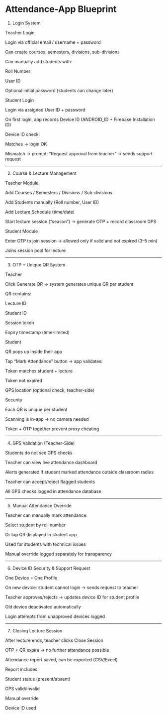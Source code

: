# Attendance-App Blueprint 

1. Login System

Teacher Login

Login via official email / username + password

Can create courses, semesters, divisions, sub-divisions

Can manually add students with:

Roll Number

User ID

Optional initial password (students can change later)



Student Login

Login via assigned User ID + password

On first login, app records Device ID (ANDROID_ID + Firebase Installation ID)

Device ID check:

Matches → login OK

Mismatch → prompt: “Request approval from teacher” → sends support request




---

2. Course & Lecture Management

Teacher Module

Add Courses / Semesters / Divisions / Sub-divisions

Add Students manually (Roll number, User ID)

Add Lecture Schedule (time/date)

Start lecture session (“season”) → generate OTP + record classroom GPS


Student Module

Enter OTP to join session → allowed only if valid and not expired (3–5 min)

Joins session pool for lecture



---

3. OTP + Unique QR System

Teacher

Click Generate QR → system generates unique QR per student

QR contains:

Lecture ID

Student ID

Session token

Expiry timestamp (time-limited)



Student

QR pops up inside their app

Tap “Mark Attendance” button → app validates:

Token matches student + lecture

Token not expired

GPS location (optional check, teacher-side)



Security

Each QR is unique per student

Scanning is in-app → no camera needed

Token + OTP together prevent proxy cheating



---

4. GPS Validation (Teacher-Side)

Students do not see GPS checks

Teacher can view live attendance dashboard

Alerts generated if student marked attendance outside classroom radius

Teacher can accept/reject flagged students

All GPS checks logged in attendance database



---

5. Manual Attendance Override

Teacher can manually mark attendance:

Select student by roll number

Or tap QR displayed in student app


Used for students with technical issues

Manual override logged separately for transparency



---

6. Device ID Security & Support Request

One Device = One Profile

On new device: student cannot login → sends request to teacher

Teacher approves/rejects → updates device ID for student profile

Old device deactivated automatically

Login attempts from unapproved devices logged



---

7. Closing Lecture Session

After lecture ends, teacher clicks Close Session

OTP + QR expire → no further attendance possible

Attendance report saved, can be exported (CSV/Excel)

Report includes:

Student status (present/absent)

GPS valid/invalid

Manual override

Device ID used
